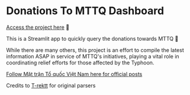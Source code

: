 # Donations To MTTQ Dashboard

[Access the project here](https://donate.streamlit.app/) 🚀

This is a Streamlit app to quickly query the donations towards MTTQ 🌱

While there are many others, this project is an effort to compile the latest information ASAP in service of MTTQ's initiatives, playing a vital role in coordinating relief efforts for those affected by the Typhoon.

[Follow Mặt trận Tổ quốc Việt Nam here for official posts](https://www.facebook.com/mttqvietnam)

Credits to [T-rektt](https://github.com/t-rekttt/mttq/tree/main/parsed) for original parsers
